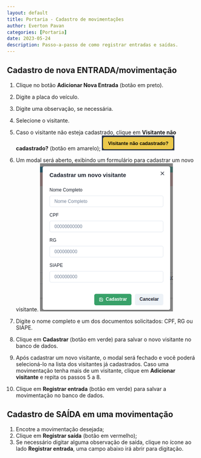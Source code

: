 ```yaml
---
layout: default
title: Portaria - Cadastro de movimentações
author: Everton Pavan
categories: [Portaria]
date: 2023-05-24
description: Passo-a-passo de como registrar entradas e saídas.   
---
```


## Cadastro de nova ENTRADA/movimentação

1. Clique no botão **Adicionar Nova Entrada** (botão em preto).
2. Digite a placa do veículo.
3. Digite uma observação, se necessária.
4. Selecione o visitante.
5. Caso o visitante não esteja cadastrado, clique em **Visitante não cadastrado?** (botão em amarelo);
![Exemplo de imagem](images/visitor-not-registered-button.png)

6. Um modal será aberto, exibindo um formulário para cadastrar um novo visitante.
![Exemplo de imagem](images/form-create-visitor.png)

7. Digite o nome completo e um dos documentos solicitados: CPF, RG ou SIAPE.
8. Clique em **Cadastrar** (botão em verde) para salvar o novo visitante no banco de dados.
9. Após cadastrar um novo visitante, o modal será fechado e você poderá selecioná-lo na lista dos visitantes já cadastrados.
 Caso uma movimentação tenha mais de um visitante, clique em **Adicionar visitante** e repita os passos 5 a 8.
10. Clique em **Registrar entrada** (botão em verde) para salvar a movimentação no banco de dados.


## Cadastro de SAÍDA em uma movimentação

1. Encotre a movimentação desejada;
2. Clique em **Registrar saída** (botão em vermelho);
3. Se necessário digitar alguma observação de saída, clique no ícone ao lado **Registrar entrada**, uma campo abaixo irá abrir para digitação.